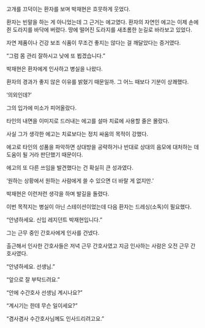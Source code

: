 고개를 끄덕이는 환자를 보며 박재현은 흐뭇하게 웃었다.

환자는 빈말을 하는 게 아니었는데 그 근거는 에고였다. 환자의 자연인 에고는 이제 손에 쥔 도라지를 바닥에 버렸다. 땅에 떨어진 도라지를 새초롬한 눈길로 바라보고 있었다.

자연 제품이나 건강 보조 식품이 무조건 좋지는 않다는 걸 깨달았다는 증거였다.

“그럼 몸 관리 잘하시고 낮에 또 뵙겠습니다.”

박재현은 환자에게 인사하고 병실을 나왔다.

환자의 경과가 좋지 않은 이유를 밝혔기 때문일까. 그 어느 때보다 기분이 상쾌했다.

‘의외인데?’

그의 입가에 미소가 피어올랐다.

타인의 내면을 이미지로 드러내는 에고를 설마 치료에 사용할 줄은 몰랐다.

사실 그가 생각한 에고는 치료보다는 정치 싸움의 목적이 강했다.

에고로 타인의 성품을 파악하면 상대방을 공략하거나 반대로 상대의 음모에 대처하는 데 도움이 될 거라 판단했기 때문이다.

에고의 또 다른 쓰임을 발견했다는 건 확실히 큰 성과였다.

‘원하는 상황에서 원하는 사람에게 쓸 수 있으면 더 바랄 게 없지만.’

박재현은 이런저런 생각을 하며 발길을 돌렸다.

이번 목적지는 병실이 아닌 스테이션이었는데 다음 환자는 드레싱(소독)이 필요했다.

“안녕하세요. 신입 레지던트 박재현입니다.”

그는 근무 중인 간호사에게 인사를 건넸다.

출근해서 인사한 간호사들은 저녁 근무 간호사였고 지금 인사하는 사람은 오전 근무 간호사였다.

“안녕하세요. 선생님.”

“앞으로 잘 부탁드려요.”

“안에 수간호사 선생님 계시나요?”

“계시기는 한데 무슨 일이세요?”

“겸사겸사 수간호사님께도 인사드리려고요.”